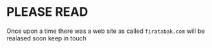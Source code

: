 # PLEASE READ
Once upon a time there was a web site as called `firatabak.com` will be realased soon keep in touch
